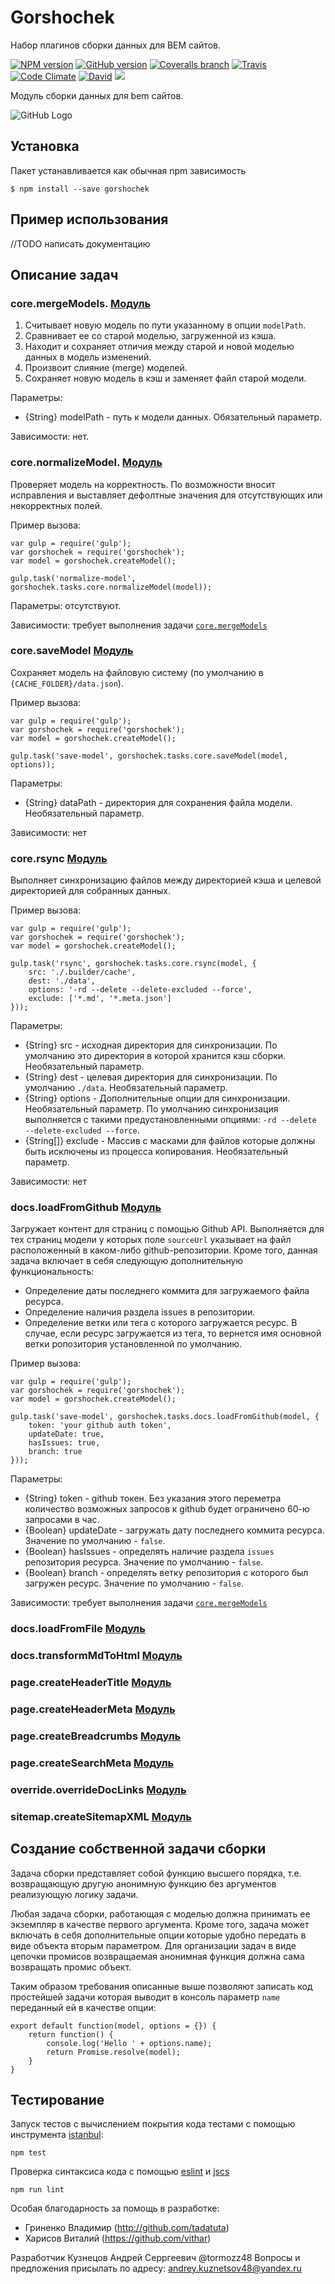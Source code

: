 # Gorshochek

Набор плагинов сборки данных для BEM сайтов.

[![NPM version](http://img.shields.io/npm/v/gorshochek.svg?style=flat)](http://www.npmjs.org/package/gorshochek)
[![GitHub version](https://badge.fury.io/gh/bem-site%2Fgorshochek.svg)](https://badge.fury.io/gh/bem-site%2Fgorshochek)
[![Coveralls branch](https://img.shields.io/coveralls/bem-site/gorshochek/master.svg)](https://coveralls.io/r/bem-site/gorshochek?branch=master)
[![Travis](https://img.shields.io/travis/bem-site/gorshochek.svg)](https://travis-ci.org/bem-site/gorshochek)
[![Code Climate](https://codeclimate.com/github/bem-site/gorshochek/badges/gpa.svg)](https://codeclimate.com/github/bem-site/gorshochek)
[![David](https://img.shields.io/david/bem-site/gorshochek.svg)](https://david-dm.org/bem-site/gorshochek)
![](https://reposs.herokuapp.com/?path=bem-site/gorshochek&style=flat)

Модуль сборки данных для bem сайтов.

![GitHub Logo](./.logo.jpg)

## Установка

Пакет устанавливается как обычная npm зависимость
```
$ npm install --save gorshochek
```

## Пример использования

//TODO написать документацию

## Описание задач

### core.mergeModels. [Модуль](./src/tasks-core/merge-model)

1. Считывает новую модель по пути указанному в опции `modelPath`. 
2. Сравнивает ее со старой моделью, загруженной из кэша. 
3. Находит и сохраняет отличия между старой и новой моделью данных в модель изменений.
4. Произвоит слияние (merge) моделей.
5. Сохраняет новую модель в кэш и заменяет файл старой модели.

Параметры: 

* {String} modelPath - путь к модели данных. Обязательный параметр.

Зависимости: нет.

### core.normalizeModel. [Модуль](./src/tasks-core/normalize-model)

Проверяет модель на корректность. По возможности вносит исправления и выставляет дефолтные значения
для отсутствующих или некорректных полей.
 
Пример вызова: 
```
var gulp = require('gulp');
var gorshochek = require('gorshochek');
var model = gorshochek.createModel();

gulp.task('normalize-model', gorshochek.tasks.core.normalizeModel(model));
``` 

Параметры: отсутствуют.

Зависимости: требует выполнения задачи [`core.mergeModels`](core.mergeModels)

### core.saveModel [Модуль](./src/tasks-core/save-model)

Сохраняет модель на файловую систему (по умолчанию в `{CACHE_FOLDER}/data.json`).

Пример вызова: 
```
var gulp = require('gulp');
var gorshochek = require('gorshochek');
var model = gorshochek.createModel();

gulp.task('save-model', gorshochek.tasks.core.saveModel(model, options));
``` 

Параметры: 

* {String} dataPath - директория для сохранения файла модели. Необязательный параметр.

Зависимости: нет

### core.rsync [Модуль](./src/tasks-core/rsync)

Выполняет синхронизацию файлов между директорией кэша и целевой директорией для собранных данных.

Пример вызова: 
```
var gulp = require('gulp');
var gorshochek = require('gorshochek');
var model = gorshochek.createModel();

gulp.task('rsync', gorshochek.tasks.core.rsync(model, {
    src: './.builder/cache',
    dest: './data',
    options: '-rd --delete --delete-excluded --force',
    exclude: ['*.md', '*.meta.json']
}));
``` 

Параметры: 

* {String} src - исходная директория для синхронизации. По умолчанию это директория в которой хранится 
кэш сборки. Необязательный параметр.
* {String} dest -  целевая директория для синхронизации. По умолчанию `./data`. Необязательный параметр.
* {String} options - Дополнительные опции для синхронизации. Необязательный параметр. 
По умолчанию синхронизация выполняется с такими предустановленными опциями: 
`-rd --delete --delete-excluded --force`. 
* {String[]} exclude - Массив с масками для файлов которые должны быть исключены из процесса копирования. 
Необязательный параметр.

Зависимости: нет

### docs.loadFromGithub [Модуль](./src/tasks-docs/load-from-github)

Загружает контент для страниц с помощью Github API. Выполняется для тех страниц модели у которых поле
`sourceUrl` указывает на файл расположенный в каком-либо github-репозитории. Кроме того, данная задача 
включает в себя следующую дополнительную функциональность:

* Определение даты последнего коммита для загружаемого файла ресурса.
* Определение наличия раздела issues в репозитории.
* Определение ветки или тега с которого загружается ресурс. В случае, если ресурс загружается 
из тега, то вернется имя основной ветки ропозитория установленной по умолчанию.

Пример вызова: 
```
var gulp = require('gulp');
var gorshochek = require('gorshochek');
var model = gorshochek.createModel();

gulp.task('save-model', gorshochek.tasks.docs.loadFromGithub(model, {
    token: 'your github auth token',
    updateDate: true,
    hasIssues: true,
    branch: true
}));
``` 

Параметры: 

* {String} token - github токен. Без указания этого переметра количество возможных запросов к 
github будет ограничено 60-ю запросами в час.
* {Boolean} updateDate - загружать дату последнего коммита ресурса. Значение по умолчанию - `false`.
* {Boolean} hasIssues - определять наличие раздела `issues` репозитория ресурса. Значение по умолчанию - `false`.
* {Boolean} branch - определять ветку репозитория с которого был загружен ресурс. Значение по умолчанию - `false`.

Зависимости: требует выполнения задачи [`core.mergeModels`](core.mergeModels)

### docs.loadFromFile [Модуль](./src/tasks-docs/load-from-file)

### docs.transformMdToHtml [Модуль](./src/tasks-docs/transform-md-html)

### page.createHeaderTitle [Модуль](./src/tasks-page/header-title)

### page.createHeaderMeta [Модуль](./src/tasks-page/header-meta)

### page.createBreadcrumbs [Модуль](./src/tasks-page/breadcrumbs)

### page.createSearchMeta [Модуль](./src/tasks-page/search-meta)

### override.overrideDocLinks [Модуль](./src/tasks-core/override-docs)

### sitemap.createSitemapXML [Модуль](./src/sitemap/sitemap-xml)

## Создание собственной задачи сборки

Задача сборки представляет собой функцию высшего порядка, т.е. возвращающую другую анонимную функцию
без аргументов реализующую логику задачи.

Любая задача сборки, работающая с моделью должна принимать ее экземпляр в качестве первого аргумента.
Кроме того, задача может включать в себя дополнительные опции которые удобно передать в виде объекта вторым параметром.
Для организации задач в виде цепочки промисов возвращаемая анонимная функция должна сама возвращать промис объект.

Таким образом требования описанные выше позволяют записать код простейшей задачи которая
выводит в консоль параметр `name` переданный ей в качестве опции:

```
export default function(model, options = {}) {
    return function() {
        console.log('Hello ' + options.name);
        return Promise.resolve(model);
    }
}
```

## Тестирование

Запуск тестов с вычислением покрытия кода тестами с помощью инструмента [istanbul](https://www.npmjs.com/package/istanbul):
```
npm test
```

Проверка синтаксиса кода с помощью [eslint](http://eslint.org) и [jscs](https://www.npmjs.com/package/jscs)
```
npm run lint
```

Особая благодарность за помощь в разработке:

* Гриненко Владимир (http://github.com/tadatuta)
* Харисов Виталий (https://github.com/vithar)

Разработчик Кузнецов Андрей Серргеевич @tormozz48
Вопросы и предложения присылать по адресу: andrey.kuznetsov48@yandex.ru
